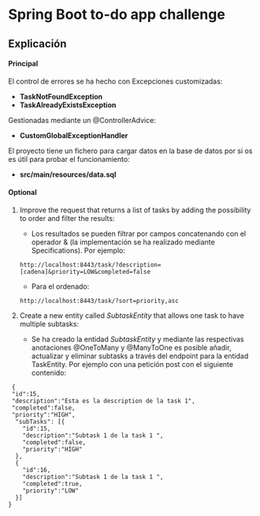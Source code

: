 # Spring Boot to-do app challenge



## Explicación



#### Principal


El control de errores se ha hecho con Excepciones customizadas:

- **TaskNotFoundException** 
- **TaskAlreadyExistsException** 


Gestionadas mediante un @ControllerAdvice:

- **CustomGlobalExceptionHandler**


El proyecto tiene un fichero para cargar datos en la base de datos por si os es útil para probar el funcionamiento:

- **src/main/resources/data.sql**




#### Optional


1. Improve the request that returns a list of tasks by adding the possibility to order and filter the results:



	- Los resultados se pueden filtrar por campos concatenando con el operador & (la implementación se ha realizado mediante Specifications). Por ejemplo:
    
    
    ```
    http://localhost:8443/task/?description=[cadena]&priority=LOW&completed=false
	```
	
	
	
	 
	- Para el ordenado:
    
    
    ```
    http://localhost:8443/task/?sort=priority,asc
    ```


    
2. Create a new entity called *SubtaskEntity* that allows one task to have multiple subtasks:

 
	- Se ha creado la entidad *SubtaskEntity* y mediante las respectivas anotaciones @OneToMany y @ManyToOne es posible añadir, actualizar y eliminar subtasks a través del endpoint para la entidad TaskEntity. Por ejemplo con una petición post con el siguiente contenido:
	
	
	
```
 {
 "id":15,
 "description":"Esta es la description de la task 1",
 "completed":false,
 "priority":"HIGH",
  "subTasks": [{
    "id":15,
 	"description":"Subtask 1 de la task 1 ",
 	"completed":false,
 	"priority":"HIGH"
  },
  {
    "id":16,
 	"description":"Subtask 1 de la task 1 ",
 	"completed":true,
 	"priority":"LOW"
  }]
}
```
